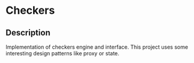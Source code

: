 # Checkers

## Description

Implementation of checkers engine and interface. This project uses some interesting design patterns like proxy or state. 

